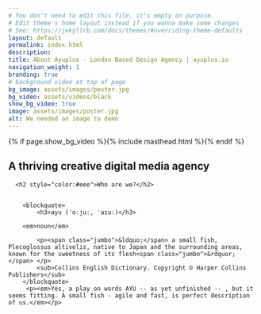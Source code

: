```yaml
---
# You don't need to edit this file, it's empty on purpose.
# Edit theme's home layout instead if you wanna make some changes
# See: https://jekyllrb.com/docs/themes/#overriding-theme-defaults
layout: default
permalink: index.html
description:
title: About Ayuplus - London Based Design Agency | ayuplus.io
navigation_weight: 1
branding: true
# background video at top of page
bg_image: assets/images/poster.jpg
bg_video: assets/videos/black
show_bg_video: true
image: assets/images/poster.jpg
alt: We needed an image to demo
---
```


{% if page.show_bg_video %}{% include masthead.html %}{% endif %}
<div class="container">

<div class="row">
    <div class="coloum right">
        <section class="section">
            <h2 class="">A thriving creative digital media agency</h2>
            </section>
    </div>
    <div class="coloum">
    <section class="section">

      <h2 style="color:#eee">Who are we?</h2>


        <blockquote>
            <h3>ayu (ˈɑːjuː, ˈaɪuː)</h3>

        <em>noun</em>

            <p><span class="jumbo">&ldquo;</span> a small fish, Plecoglossus altivelis, native to Japan and the surrounding areas, known for the sweetness of its flesh<span class="jumbo">&rdquor;</span> </p>
            <sub>Collins English Dictionary. Copyright © Harper Collins Publishers</sub>
        </blockquote>
         <p><em>Yes, a play on words AYU -- as yet unfinished -- , but it seems fitting. A small fish - agile and fast, is perfect description of us.</em></p>

</section>
    </div>

</div>

</div>
